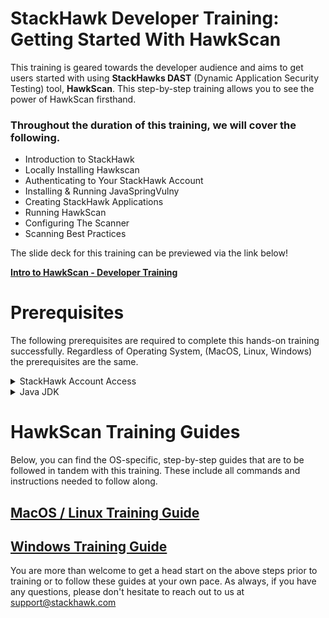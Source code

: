 # StackHawk Developer Training: Getting Started With HawkScan 



This training is geared towards the developer audience and aims to get users started with using **StackHawks DAST** (Dynamic Application Security Testing) tool, **HawkScan**. This step-by-step training allows you to see the power of HawkScan firsthand. 

### **Throughout the duration of this training, we will cover the following.**    

* Introduction to StackHawk
* Locally Installing Hawkscan
* Authenticating to Your StackHawk Account
* Installing & Running JavaSpringVulny
* Creating StackHawk Applications
* Running HawkScan 
* Configuring The Scanner
* Scanning Best Practices

The slide deck for this training can be previewed via the link below!

[**Intro to HawkScan - Developer Training**](https://docs.google.com/presentation/d/17EsdIR7N_I6CMk3gdTHICbeW7uO8l1pzcPNhfrhj4V8/edit?usp=sharing) 

# Prerequisites
The following prerequisites are required to complete this hands-on training successfully. Regardless of Operating System, (MacOS, Linux, Windows) the prerequisites are the same.


<details>
<summary>StackHawk Account Access</summary>

To successfully participate in & complete this training, you will need access to your organization's StackHawk account with permission to create new applications and API Keys.

> _If you already have access to a StackHawk Account, please do not create an additional Organization. Doing so will create added steps to the training..._

You can log in to your StackHawk Account by navigating to [**app.stackhawk.com**](app.stackhawk.com). 
</details>

<details>
<summary>Java JDK</summary>


 Java JDK **(Version 11 or Higher)** will be required to run HawkScan locally on your computer. To check your current version, run the following command in your terminal

 ```
 java -version
```  
You can download a recent version of Java Development Kit, [**here!**](https://adoptium.net/)
</details>




# HawkScan Training Guides
Below, you can find the OS-specific, step-by-step guides that are to be followed in tandem with this training. These include all commands and instructions needed to follow along.

## [**MacOS / Linux Training Guide**](MacOS-LinuxTrainingGuide.md) 
## [**Windows Training Guide**](WindowsOSTrainingGuide.md)

You are more than welcome to get a head start on the above steps prior to training or to follow these guides at your own pace.
As always, if you have any questions, please don't hesitate to reach out to us at support@stackhawk.com
